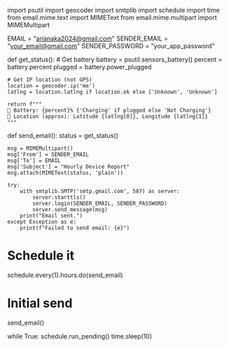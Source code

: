 import psutil
import geocoder
import smtplib
import schedule
import time
from email.mime.text import MIMEText
from email.mime.multipart import MIMEMultipart

EMAIL = "arianaka2024@gmail.com"
SENDER_EMAIL = "your_email@gmail.com"
SENDER_PASSWORD = "your_app_password"

def get_status():
    # Get battery
    battery = psutil.sensors_battery()
    percent = battery.percent
    plugged = battery.power_plugged

    # Get IP location (not GPS)
    location = geocoder.ip('me')
    latlng = location.latlng if location.ok else ['Unknown', 'Unknown']

    return f"""
    🔋 Battery: {percent}% {'Charging' if plugged else 'Not Charging'}
    📍 Location (approx): Latitude {latlng[0]}, Longitude {latlng[1]}
    """

def send_email():
    status = get_status()

    msg = MIMEMultipart()
    msg['From'] = SENDER_EMAIL
    msg['To'] = EMAIL
    msg['Subject'] = "Hourly Device Report"
    msg.attach(MIMEText(status, 'plain'))

    try:
        with smtplib.SMTP('smtp.gmail.com', 587) as server:
            server.starttls()
            server.login(SENDER_EMAIL, SENDER_PASSWORD)
            server.send_message(msg)
        print("Email sent.")
    except Exception as e:
        print(f"Failed to send email: {e}")

# Schedule it
schedule.every(1).hours.do(send_email)

# Initial send
send_email()

while True:
    schedule.run_pending()
    time.sleep(10)
